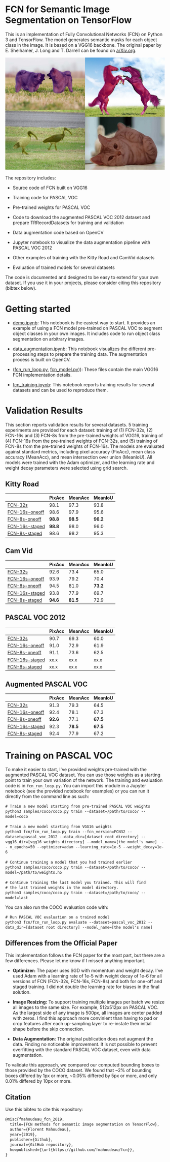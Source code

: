 # FCN for Semantic Image Segmentation on TensorFlow

 

This is an implementation of Fully Convolutional Networks (FCN) on Python 3 and TensorFlow. The model generates semantic masks for each object class in the image. It is based on a VGG16 backbone. The original paper by E. Shelhamer, J. Long and T. Darrell can be found on [arXiv.org](https://arxiv.org/abs/1605.06211).

 

![Semantic Segmentation Sample](assets/sample1.png)

 

The repository includes:

* Source code of FCN built on VGG16

* Training code for PASCAL VOC

* Pre-trained weights for PASCAL VOC

* Code to download the augmented PASCAL VOC 2012 dataset and prepare TRRecordDatasets for training and validation

* Data augmentation code based on OpenCV

* Jupyter notebook to visualize the data augmentation pipeline with PASCAL VOC 2012

* Other examples of training with the Kitty Road and CamVid datasets

* Evaluation of trained models for several datasets

 

The code is documented and designed to be easy to extend for your own dataset. If you use it in your projects, please consider citing this repository (bibtex below).

 

# Getting started

 

* [demo.ipynb](demo.ipynb): This notebook is the easiest way to start. It provides an example of using a FCN model pre-trained on PASCAL VOC to segment object classes in your own images. It includes code to run object class segmentation on arbitrary images.

* [data_augmentation.ipynb](fcn/data_augmentation.ipynb): This notebook visualizes the different pre-processing steps to prepare the training data. The augmentation process is built on OpenCV.

* ([fcn_run_loop.py](fcn/fcn_run_loop.py), [fcn_model.py](fcn/fcn_model.py))): These files contain the main VGG16 FCN implementation details.

* [fcn_training.ipynb](fcn/fcn_training.ipynb): This notebook reports training results for several datasets and can be used to reproduce them.

 

# Validation Results

This section reports validation results for several datasets. 5 training experiments are provided for each dataset: training of (1) FCN-32s, (2) FCN-16s and (3) FCN-8s from the pre-trained weights of VGG16, training of (4) FCN-16s from the pre-trained weights of FCN-32s, and (5) training of FCN-8s from the pre-trained weights of FCN-16s. The models are evaluated against standard metrics, including pixel accuracy (PixAcc), mean class accuracy (MeanAcc), and mean intersection over union (MeanIoU). All models were trained with the Adam optimizer, and the learning rate and weight decay parameters were selected using grid search.
 

## Kitty Road

|                                                                | PixAcc      | MeanAcc     | MeanIoU     |
|----------------------------------------------------------------|-------------|-------------|-------------|
| [FCN-32s](results/kitty_road_fcn32s.jpg)                       | 98.1        | 97.3        | 93.8        |
| [FCN-16s-oneoff](results/kitty_road_fcn16s_oneoff.jpg)         | 98.6        | 97.9        | 95.6        |
| [FCN-8s-oneoff](results/kitty_road_fcn8s_oneoff.jpg)           | **98.8**    | **98.5**    | **96.2**    |
| [FCN-16s-staged](results/kitty_road_fcn8s_staged.jpg)          | **98.8**    | 98.0        | 96.0        |
| [FCN-8s-staged](results/kitty_road_fcn8s_staged.jpg)           | 98.6        | 98.2        | 95.3        |
 

## Cam Vid

|                                                                | PixAcc      | MeanAcc     | MeanIoU     |
|----------------------------------------------------------------|-------------|-------------|-------------|
| [FCN-32s](results/cam_vid_fcn32s.jpg)                          | 92.6        | 73.4        | 65.0        |
| [FCN-16s-oneoff](results/cam_vid_fcn16s_oneoff.jpg)            | 93.9        | 79.2        | 70.4        |
| [FCN-8s-oneoff](results/cam_vid_fcn8s_oneoff.jpg)              | 94.5        | 81.0        | **73.2**    |
| [FCN-16s-staged](results/cam_vid_fcn8s_staged.jpg)             | 93.8        | 77.9        | 69.7        |
| [FCN-8s-staged](results/cam_vid_fcn8s_staged.jpg)              | **94.6**    | **81.5**    | 72.9        |
 

## PASCAL VOC 2012

|                                                                | PixAcc      | MeanAcc     | MeanIoU     |
|----------------------------------------------------------------|-------------|-------------|-------------|
| [FCN-32s](results/pascal_voc_2012_fcn32s.jpg)                  | 90.7        | 69.3        | 60.0        |
| [FCN-16s-oneoff](results/pascal_voc_2012_fcn16s_oneoff.jpg)    | 91.0        | 72.9        | 61.9        |
| [FCN-8s-oneoff](results/pascal_voc_2012_fcn8s_oneoff.jpg)      | 91.1        | 73.6        | 62.5        |
| [FCN-16s-staged](results/pascal_voc_2012_fcn8s_staged.jpg)     | xx.x        | xx.x        | xx.x        |
| [FCN-8s-staged](results/pascal_voc_2012_fcn8s_staged.jpg)      | xx.x        | xx.x        | xx.x        |
 

## Augmented PASCAL VOC

|                                                                | PixAcc      | MeanAcc     | MeanIoU     |
|----------------------------------------------------------------|-------------|-------------|-------------|
| [FCN-32s](results/pascal_plus_fcn32s.jpg)                      | 91.3        | 79.3        | 64.5        |
| [FCN-16s-oneoff](results/pascal_plus_fcn16s_oneoff.jpg)        | 92.4        | 78.1        | 67.3        |
| [FCN-8s-oneoff](results/pascal_plus_fcn8s_oneoff.jpg)          | **92.6**    | 77.1        | **67.5**    |
| [FCN-16s-staged](results/pascal_plus_fcn8s_staged.jpg)         | 92.3        | **78.5**    | **67.5**    |
| [FCN-8s-staged](results/pascal_plus_fcn8s_staged.jpg)          | 92.4        | 77.9        | 67.2        |

 
# Training on PASCAL VOC
To make it easier to start, I've provided weights pre-trained with the augmented PASCAL VOC dataset. You can use those weights as a starting point to train your own variation of the network. The training and evaluation code is in `fcn_run_loop.py`. You can import this module in a Jupyter notebook (see the provided notebook for examples) or you can run it directly from the command line as such:

```
# Train a new model starting from pre-trained PASCAL VOC weights
python3 samples/coco/coco.py train --dataset=/path/to/coco/ --model=coco

# Train a new model starting from VGG16 weights
python3 fcn/fcn_run_loop.py train --fcn_version=FCN32 --dataset=pascal_voc_2012 --data_dir=[dataset root directory] --vgg16_dir=[vgg16 weights directory] --model_name=[the model's name]  -- n_epochs=50 --optimizer=adam --learning_rate=1e-5 --weight_decay=1e-6

# Continue training a model that you had trained earlier
python3 samples/coco/coco.py train --dataset=/path/to/coco/ --model=/path/to/weights.h5

# Continue training the last model you trained. This will find
# the last trained weights in the model directory.
python3 samples/coco/coco.py train --dataset=/path/to/coco/ --model=last
```

You can also run the COCO evaluation code with:
```
# Run PASCAL VOC evaluation on a trained model
python3 fcn/fcn_run_loop.py evaluate --dataset=pascal_voc_2012 --data_dir=[dataset root directory] --model_name=[the model's name]
```


## Differences from the Official Paper
This implementation follows the FCN paper for the most part, but there are a few differences. Please let me know if I missed anything important.

* **Optimizer:** The paper uses SGD with momentum and weight decay. I've used Adam with a learning rate of 1e-5 with weight decay of 1e-6 for all versions of FCN (FCN-32s, FCN-16s, FCN-8s) and both for one-off and staged training. I did not double the learning rate for biases in the final solution.

* **Image Resizing:** To support training multiple images per batch we resize all images to the same size. For example, 512x512px on PASCAL VOC. As the largest side of any image is 500px, all images are center padded with zeros. I find this approach more convinient than having to pad or crop features after each up-sampling layer to re-instate their initial shape before the skip connection.

* **Data Augmentation**: The original publication does not augment the data. Finding no noticeable improvement. It is not possible to prevent overfitting with the standard PASCAL VOC dataset, even with data augmentation. 

To validate this approach, we compared our computed bounding boxes to those provided by the COCO dataset.
We found that ~2% of bounding boxes differed by 1px or more, ~0.05% differed by 5px or more, 
and only 0.01% differed by 10px or more.

 

 

## Citation
Use this bibtex to cite this repository:
```
@misc{fmahoudeau_fcn_2019,
  title={FCN methods for semantic image segmentation on TensorFlow},
  author={Florent Mahoudeau},
  year={2019},
  publisher={Github},
  journal={GitHub repository},
  howpublished={\url{https://github.com/fmahoudeau/fcn}},
}
